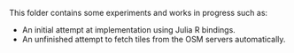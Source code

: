 This folder contains some experiments and works in progress such as:

- An initial attempt at implementation using Julia R bindings.
- An unfinished attempt to fetch tiles from the OSM servers automatically.

